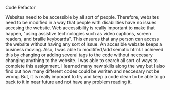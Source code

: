 Code Refactor

Websites need to be accessible by all sort of people. Therefore, websites need to be modified in a way that people with disabilities have no issues accesing the website.
Web accessibility is really important to make that happen, "using assistive technologies such as video captions, screen readers, and braille keyboards". This ensures that any person can access the website without having any sort of issue. An accesible website keeps a business moving.
Also, I was able to moditifed/add sematic html. I achieved this by changing or adding several tags to the code without neccesary changing anything to the website.
I was able to search all sort of ways to complete this assignment. I learned many new skills along the way but I also find out how many different codes could be wrriten and neccesary not be wrong. But, it is really imporant to try and keep a code clean to be able to go back to it in near future and not have any problem reading it.
